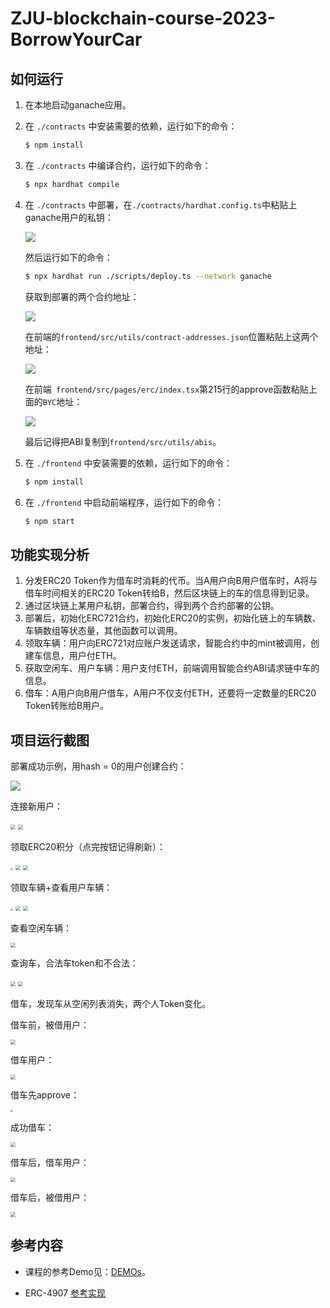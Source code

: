 # ZJU-blockchain-course-2023-BorrowYourCar

## 如何运行

1. 在本地启动ganache应用。

2. 在 `./contracts` 中安装需要的依赖，运行如下的命令：
    ```bash
    $ npm install
    ```

3. 在 `./contracts` 中编译合约，运行如下的命令：
    ```bash
    $ npx hardhat compile
    ```

4. 在 `./contracts` 中部署，在`./contracts/hardhat.config.ts`中粘贴上ganache用户的私钥：

    ![](./images/pk.png)

    然后运行如下的命令：

    ```bash
    $ npx hardhat run ./scripts/deploy.ts --network ganache
    ```

    获取到部署的两个合约地址：

    ![](./images/add.png)

    在前端的`frontend/src/utils/contract-addresses.json`位置粘贴上这两个地址：

    ![](./images/frtadd.png)

    在前端` frontend/src/pages/erc/index.tsx`第215行的approve函数粘贴上面的`BYC`地址：

    ![](./images/approve.png)

    最后记得把ABI复制到`frontend/src/utils/abis`。

5. 在 `./frontend` 中安装需要的依赖，运行如下的命令：
    ```bash
    $ npm install
    ```

6. 在 `./frontend` 中启动前端程序，运行如下的命令：
    ```bash
    $ npm start
    ```

## 功能实现分析

1. 分发ERC20 Token作为借车时消耗的代币。当A用户向B用户借车时，A将与借车时间相关的ERC20 Token转给B，然后区块链上的车的信息得到记录。
2. 通过区块链上某用户私钥，部署合约，得到两个合约部署的公钥。
3. 部署后，初始化ERC721合约，初始化ERC20的实例，初始化链上的车辆数、车辆数组等状态量，其他函数可以调用。
4. 领取车辆：用户向ERC721对应账户发送请求，智能合约中的mint被调用，创建车信息，用户付ETH。
5. 获取空闲车、用户车辆：用户支付ETH，前端调用智能合约ABI请求链中车的信息。
6. 借车：A用户向B用户借车，A用户不仅支付ETH，还要将一定数量的ERC20 Token转账给B用户。

## 项目运行截图

部署成功示例，用hash = 0的用户创建合约：

![](./images/dep.png)

连接新用户：

<img src="./images/con1.png" style="zoom:50%;" />

<img src="./images/con2.png" style="zoom:50%;" />

领取ERC20积分（点完按钮记得刷新）：

<img src="./images/get1.png" style="zoom: 25%;" />

<img src="./images/get2.png" style="zoom:50%;" />

<img src="./images/get3.png" style="zoom:50%;" />

领取车辆+查看用户车辆：

<img src="./images/gc1.png" style="zoom:25%;" />

<img src="./images/gc2.png" style="zoom:50%;" />

<img src="./images/gc3.png" style="zoom:50%;" />

查看空闲车辆：

<img src="./images/free1.png" style="zoom:50%;" />

查询车，合法车token和不合法：

<img src="./images/srch1.png" style="zoom:50%;" />

<img src="./images/srch2.png" style="zoom:50%;" />

借车，发现车从空闲列表消失，两个人Token变化。

借车前，被借用户：

<img src="./images/b1.png" style="zoom:50%;" />

借车用户：

<img src="./images/b2.png" style="zoom:50%;" />

借车先approve：

<img src="./images/b3.png" style="zoom:25%;" />

成功借车：

<img src="./images/b4.png" style="zoom:50%;" />

借车后，借车用户：

<img src="./images/b5.png" style="zoom:50%;" />

借车后，被借用户：

<img src="./images/b6.png" style="zoom:50%;" />

## 参考内容

- 课程的参考Demo见：[DEMOs](https://github.com/LBruyne/blockchain-course-demos)。

- ERC-4907 [参考实现](https://eips.ethereum.org/EIPS/eip-4907)
